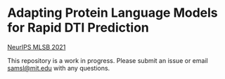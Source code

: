 # Adapting Protein Language Models for Rapid DTI Prediction

[NeurIPS MLSB 2021](https://www.mlsb.io/papers_2021/MLSB2021_Adapting_protein_language_models.pdf)

This repository is a work in progress. Please submit an issue or email samsl@mit.edu with any questions.
